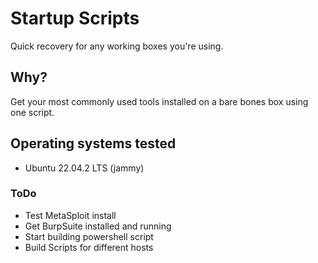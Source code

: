# Startup Scripts
Quick recovery for any working boxes you're using.

## Why?
Get your most commonly used tools installed on a bare bones box using one script.

## Operating systems tested
- Ubuntu 22.04.2 LTS (jammy)

### ToDo
- Test MetaSploit install
- Get BurpSuite installed and running
- Start building powershell script
- Build Scripts for different hosts
